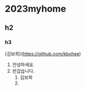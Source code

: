 # 2023myhome
## h2
### h3

{김보희}{https://github.com/kbohee)

1. 안녕하세요.
2. 반갑습니다.
    1. 김보희
    2.
  
